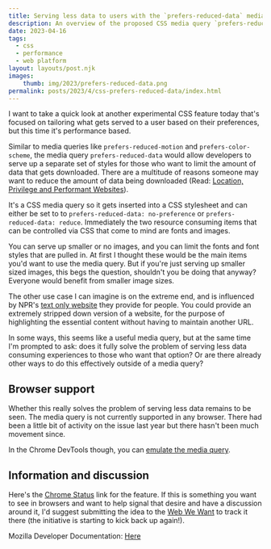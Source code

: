 ```yaml
---
title: Serving less data to users with the `prefers-reduced-data` media query
description: An overview of the proposed CSS media query `prefers-reduced-data` 
date: 2023-04-16
tags:
  - css
  - performance
  - web platform
layout: layouts/post.njk
images:
    thumb: img/2023/prefers-reduced-data.png
permalink: posts/2023/4/css-prefers-reduced-data/index.html
---
```


I want to take a quick look at another experimental CSS feature today that's focused on tailoring what gets served to a user based on their preferences, but this time it's performance based. 

Similar to media queries like `prefers-reduced-motion` and `prefers-color-scheme`, the media query `prefers-reduced-data` would allow developers to serve up a separate set of styles for those who want to limit the amount of data that gets downloaded. There are a multitude of reasons someone may want to reduce the amount of data being downloaded (Read: [Location, Privilege and Performant Websites](https://blog.stephaniestimac.com/posts/10-30-2019-performance/)). 

It's a CSS media query so it gets inserted into a CSS stylesheet and can either be set to to `prefers-reduced-data: no-preference` or `prefers-reduced-data: reduce`. Immediately the two resource consuming items that can be controlled via CSS that come to mind are fonts and images. 

You can serve up smaller or no images, and you can limit the fonts and font styles that are pulled in. At first I thought these would be the main items you'd want to use the media query. But if you're just serving up smaller sized images, this begs the question, shouldn't you be doing that anyway? Everyone would benefit from smaller image sizes. 

The other use case I can imagine is on the extreme end, and is influenced by NPR's [text only website](https://text.npr.org/) they provide for people. You could provide an extremely stripped down version of a website, for the purpose of highlighting the essential content without having to maintain another URL. 

In some ways, this seems like a useful media query, but at the same time I'm prompted to ask: does it fully solve the problem of serving less data consuming experiences to those who want that option? Or are there already other ways to do this effectively outside of a media query?


## Browser support

Whether this really solves the problem of serving less data remains to be seen. The media query is not currently supported in any browser. There had been a little bit of activity on the issue last year but there hasn't been much movement since.

In the Chrome DevTools though, you can [emulate the media query](https://developer.chrome.com/blog/new-in-devtools-86/#emulate-prefers-reduced-data). 


## Information and discussion 

Here's the [Chrome Status](https://chromestatus.com/feature/5922192355229696) link for the feature. If this is something you want to see in browsers and want to help signal that desire and have a discussion around it, I'd suggest submitting the idea to the [Web We Want](https://webwewant.fyi) to track it there (the initiative is starting to kick back up again!). 

Mozilla Developer Documentation: [Here](https://developer.mozilla.org/en-US/docs/Web/CSS/@media/prefers-reduced-data)